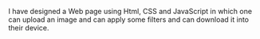 I have designed  a Web page using Html, CSS and JavaScript in which one can upload an image and can apply some filters and can download it into their device.
